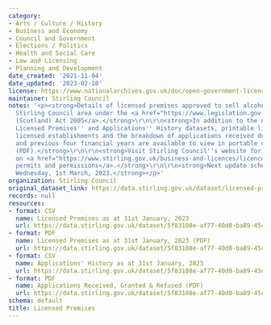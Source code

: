 ```yaml
---
category:
- Arts / Culture / History
- Business and Economy
- Council and Government
- Elections / Politics
- Health and Social Care
- Law and Licensing
- Planning and Development
date_created: '2021-11-04'
date_updated: '2023-02-10'
license: https://www.nationalarchives.gov.uk/doc/open-government-licence/version/3/
maintainer: Stirling Council
notes: '<p><strong>Details of licensed premises approved to sell alcohol within the
  Stirling Council area under the <a href="https://www.legislation.gov.uk/asp/2005/16">Licensing
  (Scotland) Act 2005</a>.</strong>\r\n\r\n<strong>In addition to the updated monthly
  Licensed Premises'' and Applications'' History datasets, printable lists of currently
  licensed establishments and the breakdown of applications received during the current
  and previous four financial years are available to view in portable document format
  (PDF).</strong>\r\n\r\n<strong>Visit Stirling Council''s website for further information
  on <a href="https://www.stirling.gov.uk/business-and-licences/licences-permits-and-permissions/">licences,
  permits and permissions</a>.</strong>\r\n\r\n<strong>Next update scheduled for:
  Wednesday, 1st March, 2023.</strong></p>'
organization: Stirling Council
original_dataset_link: https://data.stirling.gov.uk/dataset/licensed-premises
records: null
resources:
- format: CSV
  name: Licensed Premises as at 31st January, 2023
  url: https://data.stirling.gov.uk/dataset/5f83108e-af77-40d0-ba89-45c5bea804c7/resource/d7ab939e-d739-4119-ae74-8844e0371f75/download/20230201-stirling-council-licensed-premises-as-at-31.01.2023.csv
- format: PDF
  name: Licensed Premises as at 31st January, 2023 (PDF)
  url: https://data.stirling.gov.uk/dataset/5f83108e-af77-40d0-ba89-45c5bea804c7/resource/ea278d35-5540-4ad2-bb78-eb8bb8a27b21/download/20230201-stirling-council-licensed-premises-as-at-31.01.2023.pdf
- format: CSV
  name: Applications' History as at 31st January, 2023
  url: https://data.stirling.gov.uk/dataset/5f83108e-af77-40d0-ba89-45c5bea804c7/resource/c226b2b3-1bba-4951-b206-959278528712/download/20230201-stirling-council-licensed-premises-applcations-history-as-at-31.01.2023.csv
- format: PDF
  name: Applications Received, Granted & Refused (PDF)
  url: https://data.stirling.gov.uk/dataset/5f83108e-af77-40d0-ba89-45c5bea804c7/resource/e51b4a77-a2e2-4626-b2ad-c76f3a52cde9/download/20230201-stirling-council-licensed-premises-applications-count-as-at-31.01.2023-.pdf
schema: default
title: Licensed Premises
---
```

